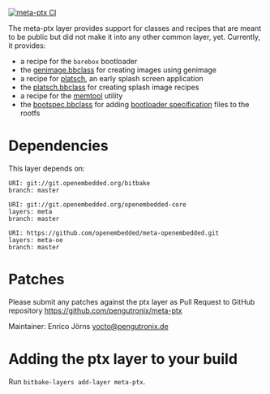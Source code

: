 [![meta-ptx CI](https://github.com/pengutronix/meta-ptx/workflows/meta-ptx%20CI/badge.svg)](https://github.com/pengutronix/meta-ptx/actions?query=workflow%3A%22meta-ptx+CI%22)

The meta-ptx layer provides support for classes and recipes that are meant to
be public but did not make it into any other common layer, yet.
Currently, it provides:

* a recipe for the `barebox` bootloader
* the [genimage.bbclass](https://github.com/pengutronix/meta-ptx/blob/master/classes-recipe/genimage.bbclass)
  for creating images using genimage
* a recipe for [platsch](https://github.com/pengutronix/platsch), an early splash screen application
* the [platsch.bbclass](https://github.com/pengutronix/meta-ptx/blob/master/classes-recipe/platsch.bbclass)
  for creating splash image recipes
* a recipe for the [memtool](https://github.com/pengutronix/memtool) utility
* the [bootspec.bbclass](https://github.com/pengutronix/meta-ptx/blob/master/classes-recipe/bootspec.bbclass)
  for adding [bootloader specification](https://uapi-group.org/specifications/specs/boot_loader_specification/) files to the rootfs

Dependencies
============

This layer depends on:

    URI: git://git.openembedded.org/bitbake
    branch: master

    URI: git://git.openembedded.org/openembedded-core
    layers: meta
    branch: master

    URI: https://github.com/openembedded/meta-openembedded.git
    layers: meta-oe
    branch: master


Patches
=======

Please submit any patches against the ptx layer as Pull Request to GitHub
repository https://github.com/pengutronix/meta-ptx

Maintainer: Enrico Jörns <yocto@pengutronix.de>


Adding the ptx layer to your build
==================================

Run ``bitbake-layers add-layer meta-ptx``.
